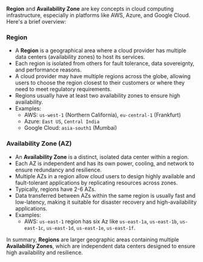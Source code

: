 **Region** and **Availability Zone** are key concepts in cloud computing infrastructure, especially in platforms like AWS, Azure, and Google Cloud. Here's a brief overview:

### **Region**
- A **Region** is a geographical area where a cloud provider has multiple data centers (availability zones) to host its services.
- Each region is isolated from others for fault tolerance, data sovereignty, and performance reasons.
- A cloud provider may have multiple regions across the globe, allowing users to choose the region closest to their customers or where they need to meet regulatory requirements.
- Regions usually have at least two availability zones to ensure high availability.
- Examples:
  - AWS: `us-west-1` (Northern California), `eu-central-1` (Frankfurt)
  - Azure: `East US`, `Central India`
  - Google Cloud: `asia-south1` (Mumbai)

### **Availability Zone (AZ)**
- An **Availability Zone** is a distinct, isolated data center within a region.
- Each AZ is independent and has its own power, cooling, and network to ensure redundancy and resilience.
- Multiple AZs in a region allow cloud users to design highly available and fault-tolerant applications by replicating resources across zones.
- Typically, regions have 2-6 AZs.
- Data transferred between AZs within the same region is usually fast and low-latency, making it suitable for disaster recovery and high-availability applications.
- Examples:
  - AWS: `us-east-1` region has six Az like `us-east-1a`, `us-east-1b`, `us-east-1c`, `us-east-1d`, `us-east-1e`, `us-east-1f`.

In summary, **Regions** are larger geographic areas containing multiple **Availability Zones**, which are independent data centers designed to ensure high availability and resilience.
